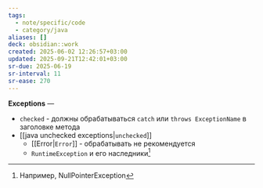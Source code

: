 ```yaml
---
tags:
  - note/specific/code
  - category/java
aliases: []
deck: obsidian::work
created: 2025-06-02 12:26:57+03:00
updated: 2025-09-21T12:42:01+03:00
sr-due: 2025-06-19
sr-interval: 11
sr-ease: 270
---
```


**Exceptions**
—
- `checked` - должны обрабатываться `catch` или `throws ExceptionName` в заголовке метода
- [[java unchecked exceptions|`unchecked`]]
	- [[Error|`Error`]] - обрабатывать не рекомендуется
	- `RuntimeException` и его наследники[^1]

[^1]: Например, NullPointerException
